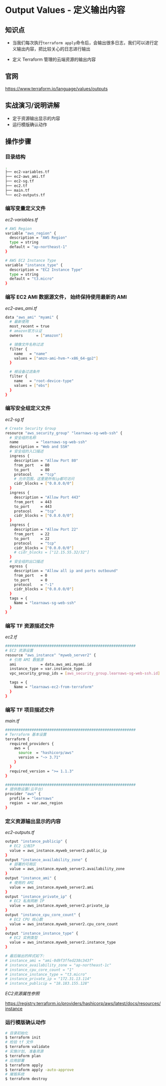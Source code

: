 Output Values - 定义输出内容
==========================

## 知识点

* 当我们每次执行`terraform apply`命令后，会输出很多日志，我们可以进行定义输出内容，把比较关心的日志进行输出

* 定义 Terraform 管理的云端资源的输出内容

## 官网

https://www.terraform.io/language/values/outputs

## 实战演习/说明讲解

+ 定于资源输出显示的内容
+ 运行模版确认动作

## 操作步骤

### 目录结构

```bash
.
├── ec2-variables.tf
├── ec2-aws_ami.tf
├── ec2-sg.tf
├── ec2.tf
├── main.tf
└── ec2-outputs.tf
```

### 编写变量定义文件

*ec2-variables.tf*

```bash
# AWS Region
variable "aws_region" {
  description = "AWS Region"
  type = string
  default = "ap-northeast-1"
}

# AWS EC2 Instance Type
variable "instance_type" {
  description = "EC2 Instance Type"
  type = string
  default = "t3.micro"  
}
```

### 编写 EC2 AMI 数据源文件， 始终保持使用最新的 AMI

*ec2-aws_ami.tf*

```bash
data "aws_ami" "myami" {
  # 最新使用
  most_recent = true
  # amazon官方认证
  owners      = ["amazon"]

  # 镜像文件名称过滤
  filter {
    name   = "name"
    values = ["amzn-ami-hvm-*-x86_64-gp2"]
  }

  # 根设备过滤条件
  filter {
    name   = "root-device-type"
    values = ["ebs"]
  }
}
```

### 编写安全组定义文件

*ec2-sg.tf*

```bash
# Create Security Group
resource "aws_security_group" "learnaws-sg-web-ssh" {
  # 安全组的名称
  name        = "learnaws-sg-web-ssh"
  description = "Web and SSH"
  # 安全组的入口描述
  ingress {
    description = "Allow Port 80"
    from_port   = 80
    to_port     = 80
    protocol    = "tcp"
    # 允许范围，这里是所有ip都可访问
    cidr_blocks = ["0.0.0.0/0"]
  }
  ingress {
    description = "Allow Port 443"
    from_port   = 443
    to_port     = 443
    protocol    = "tcp"
    cidr_blocks = ["0.0.0.0/0"]
  }
  ingress {
    description = "Allow Port 22"
    from_port   = 22
    to_port     = 22
    protocol    = "tcp"
    cidr_blocks = ["0.0.0.0/0"]
    # cidr_blocks = ["12.15.55.32/32"]
  }
  # 安全组的出口描述
  egress {
    description = "Allow all ip and ports outbound"
    from_port   = 0
    to_port     = 0
    protocol    = "-1"
    cidr_blocks = ["0.0.0.0/0"]
  }
  tags = {
    Name = "learnaws-sg-web-ssh"
  }
}
```

### 编写 TF 资源描述文件

*ec2.tf*

```bash
###########################################################
# EC2 资源设置
resource "aws_instance" "myweb_server2" {
  # 引用 AMI 数据源
  ami           = data.aws_ami.myami.id
  instance_type = var.instance_type
  vpc_security_group_ids = [aws_security_group.learnaws-sg-web-ssh.id]

  tags = {
    Name = "learnaws-ec2-from-terraform"
  }
}
```

### 编写 TF 项目描述文件

*main.tf*

```bash
###########################################################
# Terraform 基本设置
terraform {
  required_providers {
    aws = {
      source  = "hashicorp/aws"
      version = "~> 3.71"
    }
  }
  required_version = ">= 1.1.3"
}

###########################################################
# 提供商设置(云平台)
provider "aws" {
  profile = "learnaws"
  region  = var.aws_region
}
```

### 定义资源输出显示的内容

*ec2-outputs.tf*

```bash
output "instance_publicip" {
  # EC2 公有IP
  value = aws_instance.myweb_server2.public_ip
}
output "instance_availability_zone" {
  # 部署的可用区
  value = aws_instance.myweb_server2.availability_zone
}
output "instance_ami" {
  # 使用的 AMI
  value = aws_instance.myweb_server2.ami
}
output "instance_private_ip" {
  # EC2 私有网断 IP
  value = aws_instance.myweb_server2.private_ip
}
output "instance_cpu_core_count" {
  # EC2 CPU 核心数
  value = aws_instance.myweb_server2.cpu_core_count
}
output "instance_instance_type" {
  # EC2 实例类型
  value = aws_instance.myweb_server2.instance_type
}

# 最后输出的样式如下:
# instance_ami = "ami-0d9f3ffed238c343f"
# instance_availability_zone = "ap-northeast-1c"
# instance_cpu_core_count = "1"
# instance_instance_type = "t3.micro"
# instance_private_ip = "172.31.13.114"
# instance_publicip = "18.183.155.128"
```

_EC2资源属性参照_

https://registry.terraform.io/providers/hashicorp/aws/latest/docs/resources/instance

### 运行模版确认动作

```bash
# 目录初始化
$ terraform init
# 检验 tf 文件
$ terraform validate
# 实施计划, 准备资源
$ terraform plan
# 应用部署
$ terraform apply
$ terraform apply -auto-approve
# 摧毁系统
$ terraform destroy
```

